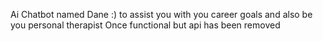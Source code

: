 Ai Chatbot named Dane :) to assist you with you career goals and also be you personal therapist
Once functional but api has been removed
